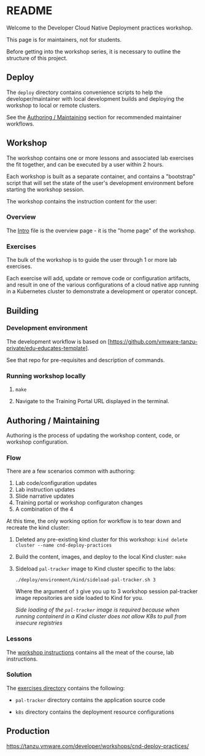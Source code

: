 # README

Welcome to the Developer Cloud Native Deployment practices workshop.

This page is for maintainers,
not for students.

Before getting into the workshop series,
it is necessary to outline the structure of this project.

## Deploy

The `deploy` directory contains convenience scripts to help the
developer/maintainer with local development builds and deploying
the workshop to local or remote clusters.

See the
[Authoring / Maintaining](#authoring--maintaining) section for
recommended maintainer workflows.

## Workshop

The workshop contains one or more lessons and associated lab exercises
the fit together,
and can be executed by a user within 2 hours.

Each workshop is built as a separate container,
and contains a "bootstrap" script that will set the state of the user's
development environment before starting the workshop session.

The workshop contains the instruction content for the user:

### Overview

The [Intro](./workshop/content/intro.md) file is the overview page -
it is the "home page" of the workshop.

### Exercises

The bulk of the workshop is to guide the user through 1 or more lab
exercises.

Each exercise will add, update or remove code or configuration
artifacts,
and result in one of the various configurations of a cloud native app
running in a Kubernetes cluster to demonstrate a development or
operator concept.

## Building

### Development environment

The development workflow is based on [https://github.com/vmware-tanzu-private/edu-educates-template].

See that repo for pre-requisites and description of commands.

### Running workshop locally

1.  `make`

1.  Navigate to the Training Portal URL displayed in the terminal.

## Authoring / Maintaining

Authoring is the process of updating the workshop content,
code,
or workshop configuration.

### Flow

There are a few scenarios common with authoring:

1. Lab code/configuration updates
1. Lab instruction updates
1. Slide narrative updates
1. Training portal or workshop configuraton changes
1. A combination of the 4

At this time,
the only working option for workflow is to tear down and recreate the
kind cluster:

1.  Deleted any pre-existing kind cluster for this workshop:
    `kind delete cluster --name cnd-deploy-practices`

1.  Build the content, images, and deploy to the local Kind cluster:
    `make`

1.  Sideload `pal-tracker` image to Kind cluster specific to the labs:

    `./deploy/environment/kind/sideload-pal-tracker.sh 3`

    Where the argument of `3` give you up to 3 workshop session
    pal-tracker image repositories are side loaded to Kind for you.

    *Side loading of the `pal-tracker` image is required because when*
    *running containerd in a Kind cluster does not allow K8s to pull*
    *from insecure registries*

### Lessons

The [workshop instructions](./workshop-instructions) contains all the
meat of the course,
lab instructions.

### Solution

The [exercises directory](./workshop-files/exercises) contains the following:

-   `pal-tracker` directory contains the application source code

-   `k8s` directory contains the deployment resource configurations

## Production

https://tanzu.vmware.com/developer/workshops/cnd-deploy-practices/
